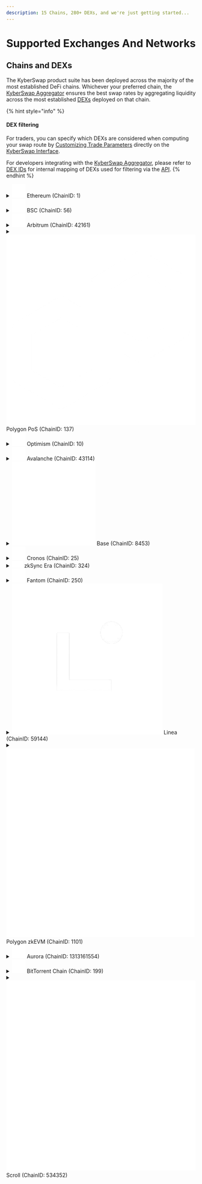 ```yaml
---
description: 15 Chains, 280+ DEXs, and we're just getting started...
---
```


# Supported Exchanges And Networks

## Chains and DEXs

The KyberSwap product suite has been deployed across the majority of the most established DeFi chains. Whichever your preferred chain, the [KyberSwap Aggregator](../kyberswap-solutions/kyberswap-aggregator/) ensures the best swap rates by aggregating liquidity across the most established [DEXs](foundational-topics/decentralized-finance/decentralised-exchange-dex.md) deployed on that chain.

{% hint style="info" %}
#### DEX filtering

For traders, you can specify which DEXs are considered when computing your swap route by [Customizing Trade Parameters](broken-reference) directly on the [KyberSwap Interface](../kyberswap-solutions/kyberswap-interface/).

For developers integrating with the [KyberSwap Aggregator](../kyberswap-solutions/kyberswap-aggregator/), please refer to [DEX IDs](../kyberswap-solutions/kyberswap-aggregator/dex-ids.md) for internal mapping of DEXs used for filtering via the [API](../kyberswap-solutions/kyberswap-aggregator/aggregator-api-specification/).
{% endhint %}

<details>

<summary><img src="../.gitbook/assets/Ethereum_Chain_Negative (1).png" alt="" data-size="line">   Ethereum (ChainID: 1)</summary>

Decentralized Exchanges:

* [KyberSwap Classic](https://kyberswap.com/)
* [KyberSwap Elastic](https://kyberswap.com/)
* [KyberSwap Limit Order](https://kyberswap.com/)
* [KyberSwap Limit Order V2](https://kyberswap.com/)
* [KyberSwap Professional Market Maker](https://kyberswap.com/)
* [Balancer Weighted](https://app.balancer.fi/#/)
* [Balancer Composable](https://app.balancer.fi/#/)&#x20;
* [Curve (3pool, aave, saave, hbtc, ren, sbtc, eurs, link)](https://curve.fi/#/ethereum/swap)
* [DefiSwap](https://defiswap.io/en/swap)
* [DODO (v2)](https://app.dodoex.io/)
* [Fraxswap](https://app.frax.finance/swap/main)
* [Lido stETH](https://stake.lido.fi/)
* [Lido wstETH](https://stake.lido.fi/)
* [Maker PSM](https://mips.makerdao.com/mips/details/MIP29)
* [Maverick](https://app.mav.xyz/)
* [PancakeSwap V2](https://pancakeswap.finance/swap)
* [PancakeSwap V3](https://pancakeswap.finance/swap)
* [POL](https://polygon.technology/blog/polygon-2-0-milestone-pol-contracts-are-live-on-ethereum-mainnet)
* [Saddle](https://saddle.exchange/#/)
* [ShibaSwap](https://shibaswap.com/#/)
* [SushiSwap](https://www.sushi.com/swap)
* [SushiSwap V3](https://www.sushi.com/swap)
* [Synapse](https://synapseprotocol.com/)
* [TraderJoe V21](https://traderjoexyz.com/)
* [Uniswap (v2)](https://app.uniswap.org/#/swap)
* [Uniswap (v3)](https://app.uniswap.org/#/swap)
* [Verse](https://verse.bitcoin.com/)
* [Wombat](https://app.wombat.exchange/swap)

</details>

<details>

<summary><img src="../.gitbook/assets/BSC_Chain_Negative.png" alt="" data-size="line">   BSC (ChainID: 56)</summary>

Decentralized Exchanges:

* [KyberSwap Classic](https://kyberswap.com/)
* [KyberSwap Elastic](https://kyberswap.com/)
* [KyberSwap Limit Order](https://kyberswap.com/)
* [KyberSwap Limit Order V2](https://kyberswap.com/)
* [ApeSwap](https://apeswap.finance/)
* [Biswap](https://biswap.org/)
* [Curve ](https://curve.fi/)
* [DODO (v2)](https://app.dodoex.io/)
* [Ellipsis ](https://ellipsis.finance/)
* [Firebird ](https://app.firebird.finance/swap)
* [Fraxswap](https://app.frax.finance/swap/main)
* [iZiSwap](https://izumi.finance/trade/swap)
* [JetSwap ](https://jetswap.finance/)
* [Maverick](https://app.mav.xyz/)
* [MDEX ](https://mdex.com/#/)
* [Nerve](https://nerve.fi/)&#x20;
* [Nomiswap](https://nomiswap.io/)
* [OneSwap ](https://www.oneswap.net/)
* [PancakeSwap V2](https://pancakeswap.finance/)
* [PancakeSwap V3](https://pancakeswap.finance/swap)
* [PancakeSwap Stable](https://pancakeswap.finance/)
* [PancakeSwap (legacy) ](https://pancakeswap.finance/)
* PantherSwap (!)
* [SushiSwap](https://www.sushi.com/swap)
* [SushiSwap V3](https://www.sushi.com/swap)
* [Synapse](https://synapseprotocol.com/)
* [Thena](https://www.thena.fi/swap)
* [Thena Fusion](https://www.thena.fi/swap)
* [TraderJoe V21](https://traderjoexyz.com/)
* [USDFI](https://usdfi.com/)
* [Uniswap V3](https://app.uniswap.org/#/swap)
* Wault (!)
* [Wombat](https://app.wombat.exchange/swap)
* [WOOFi V2](https://fi.woo.org/swap/)

</details>

<details>

<summary><img src="../.gitbook/assets/Arbitrum_Chain_Negative.png" alt="" data-size="line">   Arbitrum (ChainID: 42161)</summary>

Decentralized Exchanges:

* [KyberSwap Classic](https://kyberswap.com/)
* [KyberSwap Elastic](https://kyberswap.com/)
* [KyberSwap Limit Order](https://kyberswap.com/)
* [KyberSwap Limit Order V2](https://kyberswap.com/)
* [ArbiDEX](https://arbidex.fi/swap/)
* [ArbiDEX V3](https://arbidex.fi/swap/)
* [Arbswap](https://arbswap.io/)
* [Balancer Weighted](https://app.balancer.fi/#/)
* [Camelot](https://app.camelot.exchange/)
* [Camelot V3](https://app.camelot.exchange/)
* [Chronos](https://app.chronos.exchange/)
* [Chronos V3](https://app.chronos.exchange/?\_ga=2.47683175.1996768785.1691101109-2022647424.1691101109&\_gl=1\*126av9l\*\_ga\*MjAyMjY0NzQyNC4xNjkxMTAxMTA5\*\_ga\_ZZMYQC3ZN0\*MTY5MTEwMTEwOS4xLjEuMTY5MTEwMTExNi4wLjAuMA..\*\_ga\_12W2RDY62R\*MTY5MTEwMTEwOS4xLjEuMTY5MTEwMTExNi4wLjAuMA..)
* [Curve ](https://curve.fi/)
* [DODO V2](https://app.dodoex.io/)
* [Fraxswap](https://app.frax.finance/swap/main)
* [GMX ](https://app.gmx.io/#/trade)
* [Horiza](https://app.horiza.io/)
* [iZiSwap](https://izumi.finance/trade/swap)
* [MMF](https://mm.finance/swap)
* [MMF V3](https://mm.finance/swap)
* [PancakeSwap V3](https://pancakeswap.finance/swap)
* [Ramses](https://app.ramses.exchange/)
* [Ramses CL](https://app.ramses.exchange/swap)
* [Saddle ](https://saddle.exchange/#/)
* [Sparta Dex](https://app.spartadex.io/)
* [SushiSwap](https://www.sushi.com/swap)
* [SushiSwap V3](https://www.sushi.com/swap)
* [Swapr ](https://swapr.eth.link/#/swap?chainId=1)
* [Synapse ](https://synapseprotocol.com/)
* [TraderJoe V20](https://traderjoexyz.com/)
* [TraderJoe V21](https://traderjoexyz.com/)
* [Uniswap V3 ](https://app.uniswap.org/#/swap)
* [Wombat](https://app.wombat.exchange/swap)
* [WOOFi V2](https://fi.woo.org/swap/)
* [ZyberSwap V3](https://app.zyberswap.io/exchange/besttrade)

</details>

<details>

<summary><img src="../.gitbook/assets/Polygon_Chain_Negative.png" alt="" data-size="line">   Polygon PoS (ChainID: 137)</summary>

Decentralized Exchanges:

* [KyberSwap Classic](https://kyberswap.com/)
* [KyberSwap Elastic](https://kyberswap.com/)
* [KyberSwap Limit Order](https://kyberswap.com/)
* [KyberSwap Limit Order V2](https://kyberswap.com/)
* [ApeSwap](https://apeswap.finance/)
* [Balancer Weighted](https://app.balancer.fi/#/)
* [Balancer Composable](https://app.balancer.fi/#/)&#x20;
* [ComethSwap ](https://swap.cometh.io/#/swap)
* [Curve ](https://curve.fi/)
* [DFYN ](https://exchange.dfyn.network/#/swap)
* [DinoSwap ](https://dinoswap.exchange/)
* [DODO (v2)](https://app.dodoex.io/)
* [Dystopia ](https://www.dystopia.exchange/)
* [Firebird ](https://app.firebird.finance/swap)
* [Fraxswap](https://app.frax.finance/swap/main)
* [Gravity](https://gravityfinance.io/dashboard)&#x20;
* [Iron-stable](https://app.iron.finance/) (!)
* [iZiSwap](https://izumi.finance/trade/swap)
* [JetSwap ](https://jetswap.finance/)
* [MadMex](https://madmex.io/#/trade)
* [MantisSwap](https://app.mantissa.finance/#/swap)
* [MMF](https://mm.finance/swap)[ ](https://madmex.io/#/trade)
* [MetaVault ](https://app.metavault.trade/#/trade)
* [OneSwap ](https://www.oneswap.net/)
* [Pearl](https://www.pearl.exchange/swap)
* [Pearl V2](https://www.pearl.exchange/swap)
* [Polycat ](https://polycat.finance/)
* [PolyDex](https://www.polydex.fi/)&#x20;
* [QuickSwap](https://quickswap.exchange/#/)
* [Retro](https://retro.finance/swap)
* [Retro (v3)](https://retro.finance/swap)
* [SushiSwap](https://www.sushi.com/swap)
* [SushiSwap V3](https://www.sushi.com/swap)
* [Synapse ](https://synapseprotocol.com/)
* [Uniswap V3 ](https://app.uniswap.org/#/swap)
* Wault (!)
* [WOOFi V2](https://fi.woo.org/swap/)

</details>

<details>

<summary><img src="../.gitbook/assets/Optimism_Chain_Negative.png" alt="" data-size="line">   Optimism (ChainID: 10)</summary>

Decentralized Exchanges:

* [KyberSwap Classic](https://kyberswap.com/)
* [KyberSwap Elastic](https://kyberswap.com/)
* [KyberSwap Limit Order](https://kyberswap.com/)
* [KyberSwap Limit Order V2](https://kyberswap.com/)
* [Beethoven X ](https://beets.fi/)
* [Curve ](https://curve.fi/)
* [Fraxswap](https://app.frax.finance/swap/main)
* [iZiSwap](https://izumi.finance/trade/swap)
* [Synapse ](https://synapseprotocol.com/)
* [Synthetix ](https://staking.synthetix.io/)
* [SushiSwap V3](https://www.sushi.com/swap)
* [Uniswap (v3)](https://app.uniswap.org/#/swap)
* [Velodrome ](https://app.velodrome.finance/swap)
* [Velodrome V2](https://velodrome.finance/)
* [WOOFi V2](https://fi.woo.org/swap/)
* [ZipSwap](https://ipfs.zipswap.fi/#/swap)
* [ZyberSwap V3](https://app.zyberswap.io/exchange/besttrade)

</details>

<details>

<summary><img src="../.gitbook/assets/Avalanche_Chain_Negative.png" alt="" data-size="line">   Avalanche (ChainID: 43114)</summary>

Decentralized Exchanges:

* [KyberSwap Classic](https://kyberswap.com/)
* [KyberSwap Elastic](https://kyberswap.com/)
* [KyberSwap Limit Order](https://kyberswap.com/)
* [KyberSwap Limit Order V2](https://kyberswap.com/)
* Axial (!)
* [Balancer Weighted](https://app.balancer.fi/#/)
* [Balancer Composable](https://app.balancer.fi/#/)&#x20;
* [Curve ](https://curve.fi/)
* [DODO (v2)](https://app.dodoex.io/)
* [Fraxswap](https://app.frax.finance/swap/main)
* [GMX ](https://app.gmx.io/#/trade)
* [Iron-stable](https://app.iron.finance/) (!)
* [Lydia ](https://www.lydia.finance/)
* [Pangolin ](https://app.pangolin.exchange/#/dashboard)
* [Platypus ](https://app.platypus.finance/swap)
* [SushiSwap](https://www.sushi.com/swap)
* [SushiSwap V3](https://www.sushi.com/swap)
* [Synapse ](https://synapseprotocol.com/)
* [TraderJoe ](https://traderjoexyz.com/avalanche)
* [TraderJoe V20](https://traderjoexyz.com/)
* [TraderJoe V21](https://traderjoexyz.com/)
* [Uniswap (v3)](https://app.uniswap.org/#/swap)
* [WOOFi V2](https://fi.woo.org/swap/)
* [YetiSwap](https://exchange.yetiswap.app/#/swap)

</details>

<details>

<summary><img src="../.gitbook/assets/Base_Negative.svg" alt="" data-size="line">   Base (ChainID: 8453)</summary>

Decentralized Exchanges:

* [KyberSwap Elastic](https://kyberswap.com/)
* [KyberSwap Limit Order](https://kyberswap.com/)
* [KyberSwap Limit Order V2](https://kyberswap.com/)
* [Aerodrome](https://aerodrome.finance/swap)
* [Alien Base](https://app.alienbase.xyz/)
* [Alien Base Stableswap](https://app.alienbase.xyz/)
* [Balancer Weighted](https://app.balancer.fi/#/)
* [Balancer Composable](https://app.balancer.fi/#/)
* [Baldex](https://app.baldex.hair/swap)
* [BaseSwap](https://baseswap.fi/swap)
* [BaseSwap V3](https://baseswap.fi/swap)
* [BasoFinance](https://www.baso.finance/)
* [BMX](https://bmx.morphex.trade/)
* [BMX GMX-Liquidity Pool](https://bmx.morphex.trade/)
* [BVM](https://base.velocimeter.xyz/home)
* [Curve](https://curve.fi/)
* [DackieSwap V2](https://www.dackieswap.xyz/swap)
* [DackieSwap V3](https://www.dackieswap.xyz/swap)
* [Equalizer](https://base.equalizer.exchange/)
* [HorizonDEX](https://app.horizondex.io/swap)
* [iZiSwap](https://izumi.finance/trade/swap)
* [Maverick](https://app.mav.xyz/)
* [MoonBase](https://www.moonbase.fi/swap)
* [PancakeSwap V2](https://pancakeswap.finance/swap)
* [PancakeSwap V3](https://pancakeswap.finance/swap)
* [RocketSwap V2](https://app.rocketswap.cc/exchange/swap)
* [SushiSwap](https://www.sushi.com/swap)
* [SushiSwap V3](https://www.sushi.com/swap)
* [SwapBased](https://swapbased.finance/#/swap)
* [SwapBased V3](https://swapbased.finance/#/swap)
* [SwapBased Perps](https://perps.swapbased.finance/trade)
* [Synapse](https://www.synapseprotocol.com/swap)
* [SynthSwap Perp](https://perps.synthswap.io/#/trade)
* [SynthSwap V2](https://app.horizondex.io/swap)
* [SynthSwap V3](https://app.horizondex.io/swap)
* [Uniswap V3](https://app.uniswap.org/#/swap)
* [WOOFi V2](https://fi.woo.org/swap/)

</details>

<details>

<summary><img src="../.gitbook/assets/Cronos_Chain_Negative.png" alt="" data-size="line">   Cronos (ChainID: 25)</summary>

Decentralized Exchanges:

* [KyberSwap Classic](https://kyberswap.com/)
* [KyberSwap Elastic](https://kyberswap.com/)
* [Crodex ](https://swap.crodex.app/#/swap)
* [CronaSwap ](https://app.cronaswap.org/swap)
* [EmpireDex ](https://app.empiredex.org/farm)
* [KryptoDex ](https://www.kryptodex.org/)
* [MMF ](https://cronosmm.finance/)
* [PhotonSwap ](https://photonswap.finance/#/swap)
* [VVS Finance](https://vvs.finance/)

</details>

<details>

<summary><img src="../.gitbook/assets/ZkSync_logo.png" alt="">   zkSync Era (ChainID: 324)</summary>

Decentralized Exchanges:

* [KyberSwap Classic](https://kyberswap.com/)
* [eZKalibur](https://dapp.ezkalibur.com/)
* [iZiSwap](https://izumi.finance/trade/swap)
* [Maverick](https://app.mav.xyz/)
* [Mute.Switch](https://app.mute.io/swap)
* [PancakeSwap V2](https://pancakeswap.finance/swap)
* [PancakeSwap V3](https://pancakeswap.finance/swap)
* [SpaceFi](https://swap-zksync.spacefi.io/#/swap)
* [SyncSwap](https://syncswap.xyz/)
* [Uniswap V3](https://app.uniswap.org/#/swap)
* [Wagmi](https://app.wagmi.com/#/trade/swap)
* [WOOFi V2](https://fi.woo.org/swap/)
* [Velocore](https://app.velocore.xyz/swap)
* [veSync](https://app.vesync.finance/swap)
* [zkSwap Finance](https://zkswap.finance/swap)

</details>

<details>

<summary><img src="../.gitbook/assets/Fantom_Chain_Negative.png" alt="" data-size="line">   Fantom (ChainID: 250)</summary>

Decentralized Exchanges:

* [KyberSwap Classic](https://kyberswap.com/)
* [KyberSwap Elastic](https://kyberswap.com/)
* [KyberSwap Limit Order](https://kyberswap.com/)
* [KyberSwap Limit Order V2](https://kyberswap.com/)
* [Beethoven X ](https://beets.fi/)
* [Curve](https://curve.fi/)
* [Fraxswap](https://app.frax.finance/swap/main)
* [FVM](https://www.fvm.exchange/swap)
* [JetSwap ](https://jetswap.finance/)
* [MorpheusSwap ](https://www.morpheusswap.app/)
* [PaintSwap ](https://paintswap.finance/)
* [Saddle ](https://saddle.exchange/#/)
* [SpiritSwap ](https://www.spiritswap.finance/home)
* [SpookySwap ](https://spooky.fi/#/)
* [SushiSwap](https://www.sushi.com/swap)
* [SushiSwap V3](https://www.sushi.com/swap)
* [Synapse](https://synapseprotocol.com/)
* [WOOFi V2](https://fi.woo.org/swap/)

</details>

<details>

<summary><img src="../.gitbook/assets/Linea.png" alt="" data-size="line">   Linea (ChainID: 59144)</summary>

Decentralized Exchanges:

* [KyberSwap Classic](https://kyberswap.com/)
* [KyberSwap Elastic](https://kyberswap.com/)
* [KyberSwap Limit Order](https://kyberswap.com/)
* [KyberSwap Limit Order V2](https://kyberswap.com/)
* [EchoDEX](https://www.echodex.io/swap)
* [EchoDEX V3](https://www.echodex.io/swap)
* [HorizonDEX](https://app.horizondex.io/swap)
* [iZiSwap](https://izumi.finance/trade/swap)
* [Lynex](https://app.lynex.fi/)
* [Lyve](https://www.lyvefi.xyz/swap)
* [MetaVault V2](https://app.metavault.trade/)
* [MetaVault V3](https://app.metavault.trade/)
* [PancakeSwap V2](https://pancakeswap.finance/)
* [PancakeSwap V3](https://pancakeswap.finance/)
* [SushiSwap V3](https://www.sushi.com/swap)
* [SyncSwap](https://syncswap.xyz/)
* [vooi](https://vooi.io/)
* [WOOFi V2](https://fi.woo.org/swap/)

</details>

<details>

<summary><img src="../.gitbook/assets/PolygonzkEVM_Chain_Negative.png" alt="" data-size="line">   Polygon zkEVM (ChainID: 1101)</summary>

Decentralized Exchanges:

* [KyberSwap Classic](https://kyberswap.com/)
* [KyberSwap Elastic](https://kyberswap.com/)
* [Balancer Weighted](https://app.balancer.fi/#/)
* [Balancer Composable](https://app.balancer.fi/#/)&#x20;
* [Doveswap V3](https://swap.dovish.finance/#/swap)
* [MantisSwap](https://app.mantissa.finance/#/swap)
* [PancakeSwap V2](https://pancakeswap.finance/)
* [PancakeSwap V3](https://pancakeswap.finance/swap)
* [QuickSwap V3](https://quickswap.exchange/#/)
* [SushiSwap V3](https://www.sushi.com/swap)
* [WOOFi V2](https://fi.woo.org/swap/)

</details>

<details>

<summary><img src="../.gitbook/assets/Aurora_Chain_Negative.png" alt="" data-size="line">   Aurora (ChainID: 1313161554)</summary>

Decentralized Exchanges:

* [KyberSwap Classic](https://kyberswap.com/)
* [DODO (v2)](https://app.dodoex.io/)
* [NearPad](https://pad.fi/dex/swap)
* [Trisolaris](https://www.trisolaris.io/#/swap)
* [WannaSwap](https://wannaswap.finance/farm)

</details>

<details>

<summary><img src="../.gitbook/assets/BitTorrentChain_Chain_Negative.png" alt="" data-size="line">   BitTorrent Chain (ChainID: 199)</summary>

Decentralized Exchanges:

* [KyberSwap Classic](https://kyberswap.com/)
* [KyberSwap Elastic](https://kyberswap.com/)

</details>

<details>

<summary><img src="../.gitbook/assets/Scroll_Negative.png" alt="" data-size="line">   Scroll (ChainID: 534352)</summary>

Decentralized Exchanges:

* [KyberSwap Classic](https://kyberswap.com/)
* [KyberSwap Elastic](https://kyberswap.com/)
* [iZiSwap](https://izumi.finance/trade/swap)
* [MetaVault V2](https://app.metavault.trade/)
* [MetaVault V3](https://app.metavault.trade/)
* [Scroll\_Swap](https://dex.scrollswap.app/#/swap)
* [SkyDrome Finance](https://app.skydrome.finance/swap)
* [SpaceFi](https://swap-zksync.spacefi.io/#/swap)
* [SyncSwap](https://syncswap.xyz/)
* [PunkSwap](https://zkscroll.punkswap.exchange/swap/)

</details>
